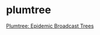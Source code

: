 plumtree
========

[Plumtree: Epidemic Broadcast Trees](http://www.gsd.inesc-id.pt/~ler/reports/srds07.pdf)
